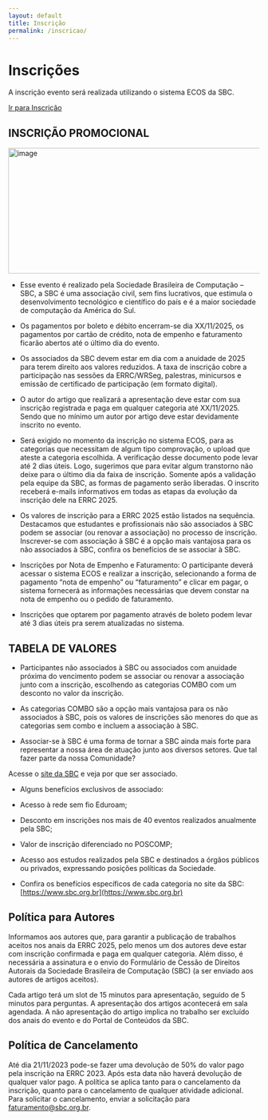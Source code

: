 ```yaml
---
layout: default
title: Inscrição
permalink: /inscricao/
---
```


# Inscrições

A inscrição evento será realizada utilizando o sistema ECOS da SBC.

[Ir para Inscrição](https://centraldesistemas.sbc.org.br/ecos/errc2025)


## INSCRIÇÃO PROMOCIONAL

<img width="1536" height="251" alt="image" src="https://github.com/user-attachments/assets/ae13bcad-21d6-4e86-923f-cc89fce192da" />

- Esse evento é realizado pela Sociedade Brasileira de Computação – SBC, a SBC é uma associação civil, sem fins lucrativos, que estimula o desenvolvimento tecnológico e científico do país e é a maior sociedade de computação da América do Sul.
  
- Os pagamentos por boleto e débito encerram-se dia XX/11/2025, os pagamentos por cartão de crédito, nota de empenho e faturamento ficarão abertos até o último dia do evento.
  
- Os associados da SBC devem estar em dia com a anuidade de 2025 para terem direito aos valores reduzidos.
A taxa de inscrição cobre a participação nas sessões da ERRC/WRSeg, palestras, minicursos e emissão de certificado de participação (em formato digital).

- O autor do artigo que realizará a apresentação deve estar com sua inscrição registrada e paga em qualquer categoria até XX/11/2025. Sendo que no mínimo um autor por artigo deve estar devidamente inscrito no evento.
  
- Será exigido no momento da inscrição no sistema ECOS, para as categorias que necessitam de algum tipo comprovação, o upload que ateste a categoria escolhida. A verificação desse documento pode levar até 2 dias úteis. Logo, sugerimos que para evitar algum transtorno não deixe para o último dia da faixa de inscrição. Somente após a validação pela equipe da SBC, as formas de pagamento serão liberadas. O inscrito receberá e-mails informativos em todas as etapas da evolução da inscrição dele na ERRC 2025.
  
- Os valores de inscrição para a ERRC 2025 estão listados na sequência. Destacamos que estudantes e profissionais não são associados à SBC podem se associar (ou renovar a associação) no processo de inscrição. Inscrever-se com associação à SBC é a opção mais vantajosa para os não associados à SBC, confira os benefícios de se associar à SBC.
  
- Inscrições por Nota de Empenho e Faturamento: O participante deverá acessar o sistema ECOS e realizar a inscrição, selecionando a forma de pagamento “nota de empenho” ou “faturamento” e clicar em pagar, o sistema fornecerá as informações necessárias que devem constar na nota de empenho ou o pedido de faturamento.
 
- Inscrições que optarem por pagamento através de boleto podem levar até 3 dias úteis pra serem atualizadas no sistema.

## TABELA DE VALORES

- Participantes não associados à SBC ou associados com anuidade próxima do vencimento podem se associar ou renovar a associação junto com a inscrição, escolhendo as categorias COMBO com um desconto no valor da inscrição.

- As categorias COMBO são a opção mais vantajosa para os não associados à SBC, pois os valores de inscrições são menores do que as categorias sem combo e incluem a associação à SBC.

- Associar-se à SBC é uma forma de tornar a SBC ainda mais forte para representar a nossa área de atuação junto aos diversos setores. Que tal fazer parte da nossa Comunidade?

Acesse o [site da SBC](https://www.sbc.org.br) e veja por que ser associado.

- Alguns benefícios exclusivos de associado:

- Acesso à rede sem fio Eduroam;
- Desconto em inscrições nos mais de 40 eventos realizados anualmente pela SBC;
- Valor de inscrição diferenciado no POSCOMP;
- Acesso aos estudos realizados pela SBC e destinados a órgãos públicos ou privados, expressando posições políticas da Sociedade.
- Confira os benefícios específicos de cada categoria no site da SBC: [https://www.sbc.org.br](https://www.sbc.org.br)

## Política para Autores
Informamos aos autores que, para garantir a publicação de trabalhos aceitos nos anais da ERRC 2025, pelo menos um dos autores deve estar com inscrição confirmada e paga em qualquer categoria. Além disso, é necessária a assinatura e o envio do Formulário de Cessão de Direitos Autorais da Sociedade Brasileira de Computação (SBC) (a ser enviado aos autores de artigos aceitos).

Cada artigo terá um slot de 15 minutos para apresentação, seguido de 5 minutos para perguntas. A apresentação dos artigos acontecerá em sala agendada. A não apresentação do artigo implica no trabalho ser excluído dos anais do evento e do Portal de Conteúdos da SBC.

## Política de Cancelamento
Até dia 21/11/2023 pode-se fazer uma devolução de 50% do valor pago pela inscrição na ERRC 2023. Após esta data não haverá devolução de qualquer valor pago. A política se aplica tanto para o cancelamento da inscrição, quanto para o cancelamento de qualquer atividade adicional. Para solicitar o cancelamento, enviar a solicitação para faturamento@sbc.org.br.

